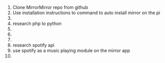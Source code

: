 1. Clone MirrorMirror repo from github
2. Use installation instructions to command to auto install mirror on the pi
3.
4. research php to python
5.
6.
7.
8. research spotify api 
9. use spotify as a music playing module on the mirror app
10.